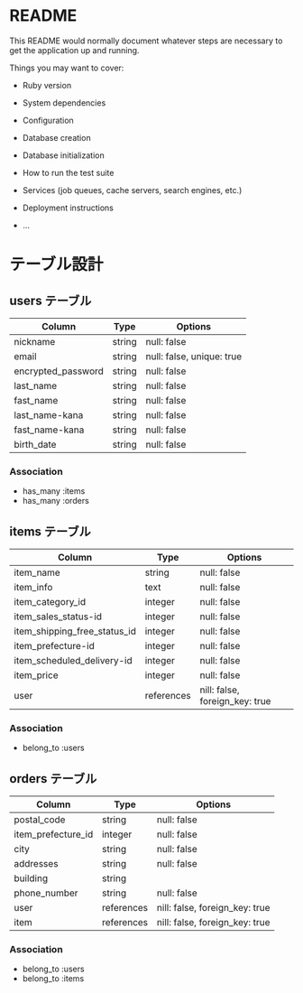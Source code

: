 # README

This README would normally document whatever steps are necessary to get the
application up and running.

Things you may want to cover:

* Ruby version

* System dependencies

* Configuration

* Database creation

* Database initialization

* How to run the test suite

* Services (job queues, cache servers, search engines, etc.)

* Deployment instructions

* ...

# テーブル設計

## users テーブル

| Column             | Type   | Options     |
| ------------------ | ------ | ----------- |
| nickname           | string | null: false |
| email              | string | null: false, unique: true |
| encrypted_password | string | null: false |
| last_name          | string | null: false |
| fast_name          | string | null: false |
| last_name-kana     | string | null: false |
| fast_name-kana     | string | null: false |
| birth_date         | string | null: false |

### Association

- has_many :items
- has_many :orders


## items テーブル

| Column                        | Type       | Options     |
| ----------------------------- | ---------- | ----------- |
| item_name                     | string     | null: false |
| item_info                     | text       | null: false |
| item_category_id              | integer    | null: false |
| item_sales_status-id          | integer    | null: false |
| item_shipping_free_status_id  | integer    | null: false |
| item_prefecture-id            | integer    | null: false |
| item_scheduled_delivery-id    | integer    | null: false |
| item_price                    | integer    | null: false |
| user                          | references | nill: false, foreign_key: true |

### Association

- belong_to :users


## orders テーブル

| Column             | Type       | Options     |
| ------------------ | ---------- | ----------- |
| postal_code        | string     | null: false |
| item_prefecture_id | integer    | null: false |
| city               | string     | null: false |
| addresses          | string     | null: false |
| building           | string     | 
| phone_number       | string     | null: false |
| user               | references | nill: false, foreign_key: true |
| item               | references | nill: false, foreign_key: true |

### Association

- belong_to :users
- belong_to :items